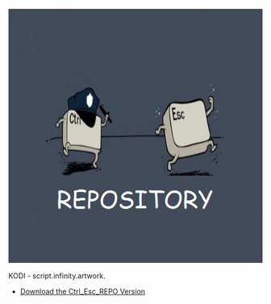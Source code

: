 ![Infinity Artwork](icon.png)

KODI - script.infinity.artwork.



* [Download the Ctrl_Esc_REPO Version](https://bit.ly/2XpCiSb)





